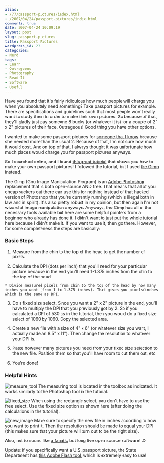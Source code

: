 ```yaml
---
alias:
- /77/passport-pictures/index.html
- /2007/04/24/passport-pictures/index.html
comments: true
date: 2007-04-24 10:09:19
layout: post
slug: passport-pictures
title: Passport Pictures
wordpress_id: 77
categories:
- Nerd
tags:
- Learn
- Outrageous
- Photography
- Read-It
- Software
- Useful
---
```


Have you found that it's fairly ridiculous how much people will charge you when you absolutely need something? Take passport pictures for example. There are specifications and guidelines such that most people won't really want to study them in order to make their own pictures. So because of that, they'll gladly just pay someone 8 bucks (or whatever it is) for a couple of 2" x 2" pictures of their face. Outrageous! Good thing you have other options.

I wanted to make some passport pictures for [someone that I know](/item?0,http://www.xanga.com/redbricks) because she needed more than the usual 2. Because of that, I'm not sure how much it would cost. And on top of that, I always thought it was unfortunate how much places would charge you for passport pictures anyways.

So I searched online, and I found [this great tutorial](/item?0,http://www.dpchallenge.com/tutorial.php?TUTORIAL_ID=22) that shows you how to make your own passport pictures! I followed the tutorial, but I used [the Gimp](/item?0,http://www.gimp.org) instead.

The Gimp (Gnu Image Manipulation Program) is an [Adobe Photoshop](/item?1,B003B32B2I) replacement that is both open-source AND free. That means that all of you cheap suckers out there can use this for nothing instead of that hacked version of Photoshop that you're currently running (which is illegal both in law and in spirit). It's also pretty robust in my opinion, but then again I'm not wizard at image manipulation anyways. Anyways, the Gimp has all of the necessary tools available but here are some helpful pointers from a beginner who already has done it. I didn't want to just put the whole tutorial here because I didn't make it. If you want to use it, then go there. However, for some completeness the steps are basically:


### Basic Steps





	
  1. Measure from the chin to the top of the head to get the number of pixels.

	
  2. Calculate the DPI (dots per inch) that you'll need for your particular picture because in the end you'll need 1-1.375 inches from the chin to the top of the head.

	
    * Divide measured pixels from chin to the top of the head by how many inches you want (from 1 to 1.375 inches). That gives you pixels/inches which is the same as DPI.




	
  3. Do a fixed size select. Since you want a 2" x 2" picture in the end, you'll have to multiply the DPI that you previously got by 2. So if you calculated a DPI of 530 as in the tutorial, then you would do a fixed size select of 1060 by 1060. Copy the selected area.

	
  4. Create a new file with a size of 4" x 6" (or whatever size you want, I actually made an 8.5" x 11"). Then change the resolution to whatever your DPI is.

	
  5. Paste however many pictures you need from your fixed size selection to the new file. Position them so that you'll have room to cut them out, etc

	
  6. You're done!





### Helpful Hints


![measure_tool](http://farm1.static.flickr.com/221/471460304_170c90bfff_o.jpg)
The measuring tool is located in the toolbox as indicated. It works similarly to the Photoshop tool in the tutorial.

![fixed_size](http://farm1.static.flickr.com/170/471460310_ddc25bdc26_o.jpg)
When using the rectangle select, you don't have to use the free select. Use the fixed size option as shown here (after doing the calculations in the tutorial).

![new_image](http://farm1.static.flickr.com/183/471460290_754e33b34b_o.jpg)
Make sure to specify the new file in inches according to how you want to print it. Then the resolution should be made to equal your DPI (this makes sure that your picture will turn out to be the right size).

Also, not to sound like [a fanatic](http://www.goingthewongway.com/2007/01/28/fanaticism/) but long live open source software! :D

Update: if you specifically want a U.S. passport picture, the State Department has [this Adobe Flash tool](/item?0,http://travel.state.gov/_res/flash/cropper/FIG_cropper.html#), which is extremely easy to use!
